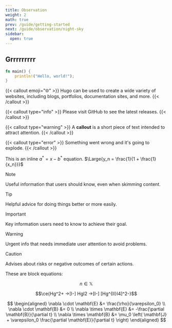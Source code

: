 ```yaml
---
title: Observation
weight: 2
math: true
prev: /guide/getting-started
next: /guide/observation/night-sky
sidebar:
  open: true
---
```


## Grrrrrrrrr

```rs {linenos=table,linenostart=42}
fn main() {
    println!("Hello, world!");
}
```

{{< callout emoji="🌐" >}}
  Hugo can be used to create a wide variety of websites, including blogs, portfolios, documentation sites, and more.
{{< /callout >}}

{{< callout type="info" >}}
  Please visit GitHub to see the latest releases.
{{< /callout >}}

{{< callout type="warning" >}}
  A **callout** is a short piece of text intended to attract attention.
{{< /callout >}}

{{< callout type="error" >}}
  Something went wrong and it's going to explode.
{{< /callout >}}

This is an inline $a^*=x-b^*$ equation. $\Large{y_n = \frac{1}{1 + \frac{1}{x_n}}}$

> [!NOTE]
> Useful information that users should know, even when skimming content.

> [!TIP]
> Helpful advice for doing things better or more easily.

> [!IMPORTANT]
> Key information users need to know to achieve their goal.

> [!WARNING]
> Urgent info that needs immediate user attention to avoid problems.

> [!CAUTION]
> Advises about risks or negative outcomes of certain actions.

These are block equations:

$$n \in \mathbb{X}$$

$$\ce{Hg^2+ ->[I-] HgI2 ->[I-] [Hg^{II}I4]^2-}$$

$$
\begin{aligned}
  \nabla \cdot \mathbf{E} &= \frac{\rho}{\varepsilon_0} \\
  \nabla \cdot \mathbf{B} &= 0 \\
  \nabla \times \mathbf{E} &= -\frac{\partial \mathbf{B}}{\partial t} \\
  \nabla \times \mathbf{B} &= \mu_0 \left( \mathbf{J} + \varepsilon_0 \frac{\partial \mathbf{E}}{\partial t} \right)
\end{aligned}
$$
